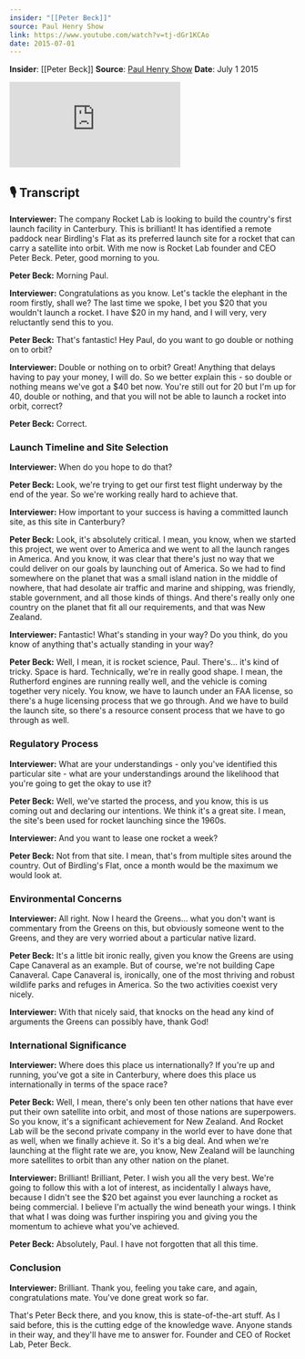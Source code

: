 ```yaml
---
insider: "[[Peter Beck]]"
source: Paul Henry Show
link: https://www.youtube.com/watch?v=tj-dGr1KCAo
date: 2015-07-01
---
```


**Insider**: [[Peter Beck]]
**Source**: [Paul Henry Show](https://www.youtube.com/watch?v=tj-dGr1KCAo)
**Date**: July 1 2015

<div class="responsive-video">
<iframe src="https://www.youtube.com/embed/tj-dGr1KCAo" title="Why Rocket Lab picked New Zealand" frameborder="0" allow="accelerometer; autoplay; clipboard-write; encrypted-media; gyroscope; picture-in-picture; web-share" referrerpolicy="strict-origin-when-cross-origin" allowfullscreen></iframe>
</div>

## 🎙️ Transcript

**Interviewer:** The company Rocket Lab is looking to build the country's first launch facility in Canterbury. This is brilliant! It has identified a remote paddock near Birdling's Flat as its preferred launch site for a rocket that can carry a satellite into orbit. With me now is Rocket Lab founder and CEO Peter Beck. Peter, good morning to you.

**Peter Beck:** Morning Paul.

**Interviewer:** Congratulations as you know. Let's tackle the elephant in the room firstly, shall we? The last time we spoke, I bet you $20 that you wouldn't launch a rocket. I have $20 in my hand, and I will very, very reluctantly send this to you.

**Peter Beck:** That's fantastic! Hey Paul, do you want to go double or nothing on to orbit?

**Interviewer:** Double or nothing on to orbit? Great! Anything that delays having to pay your money, I will do. So we better explain this - so double or nothing means we've got a $40 bet now. You're still out for 20 but I'm up for 40, double or nothing, and that you will not be able to launch a rocket into orbit, correct?

**Peter Beck:** Correct.

### Launch Timeline and Site Selection

**Interviewer:** When do you hope to do that?

**Peter Beck:** Look, we're trying to get our first test flight underway by the end of the year. So we're working really hard to achieve that.

**Interviewer:** How important to your success is having a committed launch site, as this site in Canterbury?

**Peter Beck:** Look, it's absolutely critical. I mean, you know, when we started this project, we went over to America and we went to all the launch ranges in America. And you know, it was clear that there's just no way that we could deliver on our goals by launching out of America. So we had to find somewhere on the planet that was a small island nation in the middle of nowhere, that had desolate air traffic and marine and shipping, was friendly, stable government, and all those kinds of things. And there's really only one country on the planet that fit all our requirements, and that was New Zealand.

**Interviewer:** Fantastic! What's standing in your way? Do you think, do you know of anything that's actually standing in your way?

**Peter Beck:** Well, I mean, it is rocket science, Paul. There's... it's kind of tricky. Space is hard. Technically, we're in really good shape. I mean, the Rutherford engines are running really well, and the vehicle is coming together very nicely. You know, we have to launch under an FAA license, so there's a huge licensing process that we go through. And we have to build the launch site, so there's a resource consent process that we have to go through as well.

### Regulatory Process

**Interviewer:** What are your understandings - only you've identified this particular site - what are your understandings around the likelihood that you're going to get the okay to use it?

**Peter Beck:** Well, we've started the process, and you know, this is us coming out and declaring our intentions. We think it's a great site. I mean, the site's been used for rocket launching since the 1960s.

**Interviewer:** And you want to lease one rocket a week?

**Peter Beck:** Not from that site. I mean, that's from multiple sites around the country. Out of Birdling's Flat, once a month would be the maximum we would look at.

### Environmental Concerns

**Interviewer:** All right. Now I heard the Greens... what you don't want is commentary from the Greens on this, but obviously someone went to the Greens, and they are very worried about a particular native lizard.

**Peter Beck:** It's a little bit ironic really, given you know the Greens are using Cape Canaveral as an example. But of course, we're not building Cape Canaveral. Cape Canaveral is, ironically, one of the most thriving and robust wildlife parks and refuges in America. So the two activities coexist very nicely.

**Interviewer:** With that nicely said, that knocks on the head any kind of arguments the Greens can possibly have, thank God!

### International Significance

**Interviewer:** Where does this place us internationally? If you're up and running, you've got a site in Canterbury, where does this place us internationally in terms of the space race?

**Peter Beck:** Well, I mean, there's only been ten other nations that have ever put their own satellite into orbit, and most of those nations are superpowers. So you know, it's a significant achievement for New Zealand. And Rocket Lab will be the second private company in the world ever to have done that as well, when we finally achieve it. So it's a big deal. And when we're launching at the flight rate we are, you know, New Zealand will be launching more satellites to orbit than any other nation on the planet.

**Interviewer:** Brilliant! Brilliant, Peter. I wish you all the very best. We're going to follow this with a lot of interest, as incidentally I always have, because I didn't see the $20 bet against you ever launching a rocket as being commercial. I believe I'm actually the wind beneath your wings. I think that what I was doing was further inspiring you and giving you the momentum to achieve what you've achieved.

**Peter Beck:** Absolutely, Paul. I have not forgotten that all this time.

### Conclusion

**Interviewer:** Brilliant. Thank you, feeling you take care, and again, congratulations mate. You've done great work so far.

That's Peter Beck there, and you know, this is state-of-the-art stuff. As I said before, this is the cutting edge of the knowledge wave. Anyone stands in their way, and they'll have me to answer for. Founder and CEO of Rocket Lab, Peter Beck.